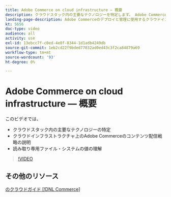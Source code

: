 ```yaml
---
title: Adobe Commerce on cloud infrastructure — 概要
description: クラウドスタック内の主要なテクノロジーを特定し​ます。 Adobe Commerceのコンテンツ配信戦略について説明します。 読み取り専用ファイル・システムの値を理解します。
landing-page-description: Adobe Commerceのデプロイと管理に使用するクラウドインフラストラクチャの概要については、このビデオシリーズをご覧ください。
kt: 5656
doc-type: video
audience: all
activity: use
exl-id: 13ebcc7f-c0ed-4e8f-8344-1d1adb4249db
source-git-commit: 1eb2cd22f9bded77032ad0ed43c3f2ca84879a69
workflow-type: tm+mt
source-wordcount: '93'
ht-degree: 0%

---
```


# Adobe Commerce on cloud infrastructure — 概要

このビデオでは、

- クラウドスタック内の主要なテクノロジーの&#x200B;特定
- クラウドインフラストラクチャ上のAdobe Commerceのコンテンツ配信戦略の説明
- 読み取り専用ファイル・システムの値の理解

>[!VIDEO](https://video.tv.adobe.com/v/35298?quality=12&learn=on)

## その他のリソース

[のクラウドガイド [!DNL Commerce]](https://devdocs.magento.com/cloud/bk-cloud.html)
